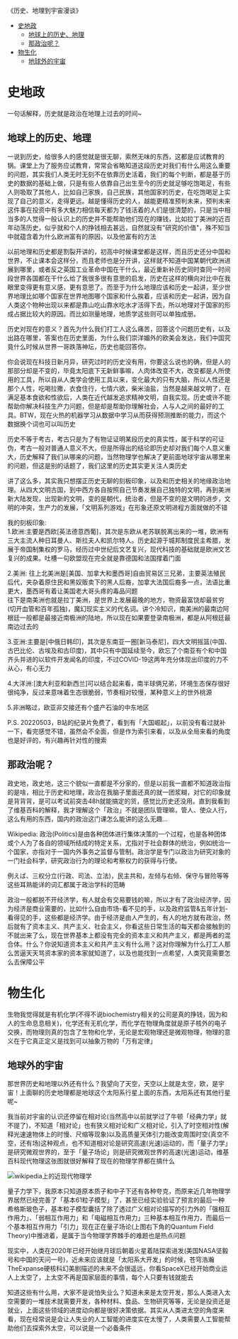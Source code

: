 《历史、地理到宇宙漫谈》

- [史地政](#史地政)
  - [地球上的历史、地理](#地球上的历史地理)
  - [那政治呢？](#那政治呢)
- [物生化](#物生化)
  - [地球外的宇宙](#地球外的宇宙)

# 史地政
一句话解释，历史就是政治在地理上过去的时间~  

## 地球上的历史、地理

一说到历史，给很多人的感觉就是很无聊，索然无味的东西，这都是应试教育的锅。课堂上为了服务应试教育，常常会省略知道这段历史对我们有什么用这么重要的问题，其实我们人类无时无刻不在依靠历史活着，我们的每个判断，都是基于历史的数据的基础上做，只是有些人依靠自己出生至今的历史就足够吃饱喝足，有些人则吸取了其他人，比如自己家族，自己民族，其他国家的历史，在吃饱喝足上实现了自己的意义，走得更远。越是懂得历史的人，越能更精准预判未来，预判未来这件事在投资中有多大魅力相信每天都为了钱活着的人们是很清楚的，只是当中相当多的人觉得一般认识上的历史并不能帮助他们现在的赚钱，比如拉丁美洲的近百年动荡历史，似乎就和个人的挣钱相去甚远，自然就没有"研究的价值"，殊不知当中就蕴含着为什么欧洲富有的原因，以及他富有的方法  

以前地理和历史都是割裂开讲的，初高中时候课堂都是这样，而且历史还分中国和世界，不止课本会这样分，而且老师也是分开讲，这样就不知道中国某朝代欧洲进展到哪里，或者反之英国工业革命中国在干什么，最近重新补历史同时查同一时间段世界各国都在干什么给了我很多很有意思的启发，历史在这样的横向对比中在我眼里变得更有意义感，更有意思了。而至于为什么地理应该和历史一起讲，至少世界地理比如哪个国家在世界地图哪个国家和什么挨着，应该和历史一起讲，因为自人类这个物种出现以来都是靠山吃山靠水吃水才活得下去，所以地理对于国家的形成占据比较大的原因。而比如测量地理，地质学这些则可以单独成册。  

历史对现在的意义？首先为什么我们打工人这么痛苦，回答这个问题历史有，以及出路在哪里，答案也在历史里面，为什么我们崇洋媚外的欧美会发达，我们中国究竟什么时候从世界一哥跌落神坛，历史也能回答你。  

你会说现在科技日新月异，研究过时的历史没有用，你要这么说也的确，但是人的那部分却是不变的，毕竟太阳底下无新鲜事嘛，人肉体改变不大，改变都是人所使用的工具，所以自从人类学会使用工具以来，变化最大的只有大脑，所以人性还是那个人性，吃喝拉撒，衣食住行，七情六欲，柴米油盐，当然是越来越文明了，在满足基本食欲和性欲后，人类在近代越发追求精神文明，自我实现。历史或许不能帮助你解决科技生产力问题，但是却是帮助你理解社会，人与人之间的最好的工具。BTW，现在火热的机器学习从数据中学习从而获得预测推断的能力，而这个数据换个词也可以叫历史  

历史不等于考古，考古只是为了有物证证明某段历史的真实性，属于科学的可证伪，考古一般对普通人意义不大，但是所得出的结论即历史却对我们每个人意义重大，历史解释了我们从哪来的问题，当然物理学也解决了更前面地球宇宙从哪里来的问题，但这是别的话题了，我们这里的历史其实更关注人类历史  

讲了这么多，其实我只想摆正历史无聊的刻板印象，以及和历史相关的地缘政治地理。从四大文明古国，到中西方各自按照自己节奏发展自己独特的文明，再到美洲新大陆发现，出现新的文明，变的是朝代，统治者，但是不变的是文明的进步，文明的冲突，生产力的发展，「文明系列游戏」在形象还原文明进程方面就做的不错  

我的刻板印象:  
1.欧洲:主要是西欧[英法德意西葡]，其次是东欧从老苏联脱离出来的一堆，欧洲有三大主流人种日耳曼人、斯拉夫人和凯尔特人。历史起源于城邦制度民主希腊，发展于帝国制集权的罗马，经历过中世纪后文艺复兴，现代科技的基础就是欧洲文艺复兴的成果。吐槽一句欧盟现在完全就是靠德国和法国撑着门面  

2.美洲:
往上北美洲是[美国、加拿大和墨西哥]自由贸易区三兄弟，主要英法殖民后代，夹杂着原住民和黑奴贩卖下的黑人后裔，加拿大法国后裔多一点，法语比重更大，墨西哥有着让美国老大哥头疼的毒品问题  
往下是南美洲也就是拉丁美洲，是世界上发展最晚的地方，物资最富饶却最贫穷(切开血管和百年孤独)，魔幻现实主义的代名词。讲个冷知识，南美洲的最南边阿根廷一般都是最接近南极洲的陆地，所以现在如果要登录南极洲，都是从阿根廷最南边过去的  

3.亚洲:主要是[中俄日韩印]，其次是东南亚一圈[新马泰尼]，四大文明摇篮(中国、古巴比伦、古埃及和古印度)，其中只有中国延续至今，欧忘了个南亚有个和中国齐头并进的以软件开发闻名的印度，不过COVID-19这两年充分体现出印度的力不从心，有心无力  

4.大洋洲:[澳大利亚和新西兰]可以结合起来看，南半球俩兄弟，环境生态保存很好很纯净，反过来意味着生态很脆弱，节奏相对较慢，某种意义上的世外桃源  

5.非洲略过，欧亚非交接还有个盛产石油的中东地区  

P.S. 20220503，B站的纪录片免费了，看到有「大国崛起」，以前没有看过就补一下，看完感觉不错，虽然会不全面，但是作为索引来看，以及从全局来看的角度也是好评的，有兴趣再针对性的搜索  

## 那政治呢？
政史地，政史地，这三个貌似一直都是不分家的，但是以前我一直都不知道政治指的是啥，相比于历史和地理，政治在我脑子里面还真的就一团浆糊，对它的印象就是背背背，是可以考试前突击48h就能搞定的货，感觉比历史还没用。直到我看到了维基百科的解释，我才理解这个「政治」不就是团队管理嘛，管人、使众人行，这么有用的东西，国内的政治这门课怎么能讲的这么无趣...  

Wikipedia: 政治(Politics)是由各种团体进行集体决策的一个过程，也是各种团体或个人为了各自的领域所结成的特定关系，尤指对于社会群体的统治，例如统治一个国家，亦指对于一国内外事务之监督与管制。政治学是专门以政治为研究对象的一门社会科学，研究政治行为的理论和考察权力的获得与行使。  

例えば、三权分立(行政、司法、立法)，民主共和，左倾与右倾、保守与冒险等等这些耳熟能详的词汇都属于政治学科的范畴  

政治一般都脱不开经济学，有人就会有交易要钱的嘛，所以才有了政治经济学，因为经济是商业需要的，比如什么自由市场-看不见的手，以及政府监管&五年计划-看得见的手，这些都是经济学。由于经济是由人产生的，有人的地方就有政治，然后就有了资本主义、共产主义、社会主义，你看这些日常生活的每天都会接触到的不就出来了么，现在世界基本上都没有完全的资本主义和共产主义，都是两者的混合体。什么？你说知道资本主义和共产主义有什么用？这对你理解为什么打工人那么苦逼天天骂资本家的资本家就知道了，以及也能找到一点希望，人类究竟需要怎么去保障公平  

# 物生化
生物我觉得就是有机化学(不得不说biochemistry相关的公司是真的挣钱，因为和人的生命息息相关)，化学还有无机化学，而化学在物理角度就是原子核外的电子交换，而物理则真的包含了生物和化学，无论是宏观物理还是微观物理，物理的意义在于它真正定义是找到可以抽象万物的「万有定律」  

## 地球外的宇宙
那世界历史和地理以外还有什么？我望向了天空，天空以上就是太空，欧，是宇宙！上面聊的历史地理都是地球这个太阳系行星上面的东西，太阳系还有其他行星呢~  

我当前对宇宙的认识还停留在相对论(当然高中以前就学过了牛顿「经典力学」就不提了)，不知道「相对论」也有狭义相对论和广义相对论，引入了时空相对性(解释光速速物体上的时慢、尺缩等现象)以及高质量天体引力能改变周围时空(真空不空，还有场)这种观点，也不知道相对论是研究高速(光速)运动的，而「量子力学」是研究微观世界的，至于「量子场论」则是研究微观世界的高速(光速)运动，维基百科现代物理这张图就很好解释了现在的物理学界都在搞什么  

![wikipedia上的近现代物理学](https://simg.doubanio.com/view/note/l/IABFGe6EpO99CX7qZJyE_w/144505240/x83617742.jpg)

量子力学下，我原本只知道原本质子和中子下还有各种夸克，而原来近几年物理学界居然已经完善了「基本61粒子模型」了，甚至已经实验验证了预言的最后一种希格斯玻色子，基本粒子模型囊括了除了透过广义相对论描写的引力外的「强相互作用力」、「弱相互作用力」和「电磁相互作用力」三种基本相互作用力，而最后一个基本相互作用力「引力」现在正在量子场论(上图右下角的Quantum Field Theory)中推进着，是属于当今物理学界棘手的难题也是热点问题  

现实中，人类在2020年已经开始继月球后朝着火星着陆探索进发(美国NASA坚毅号和中国的天问一号)，近未来应该就是「太阳系大开发」的时候，苍穹浩瀚TheExpanse硬核科幻美剧描述的未来不会很遥远，你看SpaceX已经开始商业运人上太空了，上太空不再是国家层面的事情，每个人只要有钱就能去  

知道这些有什么用，大家不是说怕失业么？知道未来是太空开发，那么人类进入太空需要的一堆技术就需要开发，各种材料、食品、生物研究等等，无论是投资还是就业，上面这些领域的进度动向都是很好决策依据。其实从人类进太空的角度来看，现在经常说是会让人失业的人工智能的进度实在太慢了，人类需要人工智能帮助他们去探索外太空，可以说是一个必备条件  
